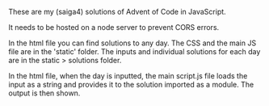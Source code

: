 These are my (saiga4) solutions of Advent of Code in JavaScript.

It needs to be hosted on a node server to prevent CORS errors.

In the html file you can find solutions to any day. The CSS and the main JS file are in the 'static' folder. The inputs and individual solutions for each day are in the static > solutions folder. 

In the html file, when the day is inputted, the main script.js file loads the input as a string and provides it to the solution imported as a module. The output is then shown. 